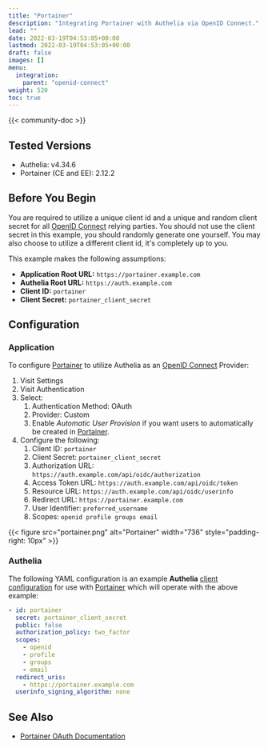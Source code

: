 ```yaml
---
title: "Portainer"
description: "Integrating Portainer with Authelia via OpenID Connect."
lead: ""
date: 2022-03-19T04:53:05+00:00
lastmod: 2022-03-19T04:53:05+00:00
draft: false
images: []
menu:
  integration:
    parent: "openid-connect"
weight: 520
toc: true
---
```


{{< community-doc >}}

## Tested Versions

- Authelia: v4.34.6
- Portainer (CE and EE): 2.12.2

## Before You Begin

You are required to utilize a unique client id and a unique and random client secret for all [OpenID Connect] relying
parties. You should not use the client secret in this example, you should randomly generate one yourself. You may also
choose to utilize a different client id, it's completely up to you.

This example makes the following assumptions:

- **Application Root URL:** `https://portainer.example.com`
- **Authelia Root URL:** `https://auth.example.com`
- **Client ID:** `portainer`
- **Client Secret:** `portainer_client_secret`

## Configuration

### Application

To configure [Portainer] to utilize Authelia as an [OpenID Connect] Provider:

1. Visit Settings
2. Visit Authentication
3. Select:
   1. Authentication Method: OAuth
   2. Provider: Custom
   3. Enable *Automatic User Provision* if you want users to automatically be created in [Portainer].
4. Configure the following:
   1. Client ID: `portainer`
   2. Client Secret: `portainer_client_secret`
   3. Authorization URL: `https://auth.example.com/api/oidc/authorization`
   4. Access Token URL: `https://auth.example.com/api/oidc/token`
   5. Resource URL: `https://auth.example.com/api/oidc/userinfo`
   6. Redirect URL: `https://portainer.example.com`
   7. User Identifier: `preferred_username`
   8. Scopes: `openid profile groups email`


{{< figure src="portainer.png" alt="Portainer" width="736" style="padding-right: 10px" >}}

### Authelia

The following YAML configuration is an example **Authelia**
[client configuration](../../../configuration/identity-providers/open-id-connect.md#clients) for use with [Portainer]
which will operate with the above example:

```yaml
- id: portainer
  secret: portainer_client_secret
  public: false
  authorization_policy: two_factor
  scopes:
    - openid
    - profile
    - groups
    - email
  redirect_uris:
    - https://portainer.example.com
  userinfo_signing_algorithm: none
```

## See Also

- [Portainer OAuth Documentation](https://docs.portainer.io/admin/settings/authentication/oauth)

[Portainer]: https://www.portainer.io/
[OpenID Connect]: ../../openid-connect/introduction.md
